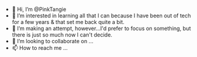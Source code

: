 - 👋 Hi, I’m @PinkTangie
- 👀 I’m interested in learning all that I can because I have been out of tech for a few years & that set me back quite a bit.
- 🌱 I’m making an attempt, however...I'd prefer to focus on something, but there is just so much now I can't decide.
- 💞️ I’m looking to collaborate on ...
- 📫 How to reach me ...

<!---
PinkTangie/PinkTangie is a ✨ special ✨ repository because its `README.md` (this file) appears on your GitHub profile.
You can click the Preview link to take a look at your changes.
--->
